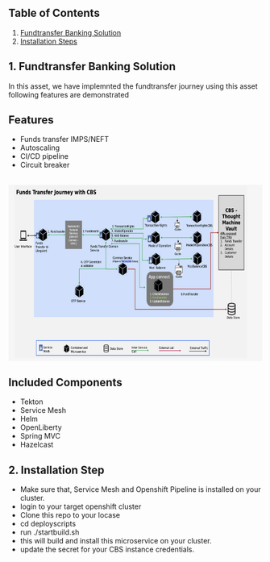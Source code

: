 
## Table of Contents

1. [ Fundtransfer Banking Solution ](#assetdescription)
2. [ Installation Steps ](#installationsteps)


<a name="assetdescription"></a>
## 1. Fundtransfer Banking Solution

In this asset, we have implemnted the fundtransfer journey  using this asset following  features are demonstrated
## Features
- Funds transfer IMPS/NEFT
- Autoscaling
- CI/CD pipeline
- Circuit breaker
</br>

<img src="Banking-Architecture.png" width="800" height="350" align="center">





## Included Components
- Tekton
- Service Mesh
- Helm
- OpenLiberty 
- Spring MVC
- Hazelcast






<a name="runtheapplication"></a>
## 2. Installation Step
 * Make sure that, Service Mesh and Openshift Pipeline is installed on your cluster.
 * login to your target openshift cluster
 * Clone this repo to your locase
 * cd deployscripts
 * run ./startbuild.sh
 * this will build and install this microservice on your cluster.
 * update the secret for your CBS instance credentials.



